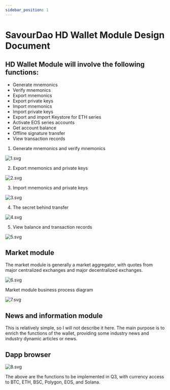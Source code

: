 ```yaml
---
sidebar_position: 1
---
```


# SavourDao HD Wallet Module Design Document

## HD Wallet Module will involve the following functions:

- Generate mnemonics
- Verify mnemonics
- Export mnemonics
- Export private keys
- Import mnemonics
- Import private keys
- Export and import Keystore for ETH series
- Activate EOS series accounts
- Get account balance
- Offline signature transfer
- View transaction records

1. Generate mnemonics and verify mnemonics

![1.svg](../../../../../../../static/img/images/1.svg)

2. Export mnemonics and private keys

![2.svg](../../../../../../../static/img/images/2.svg)

3. Import mnemonics and private keys

![3.svg](../../../../../../../static/img/images/3.svg)

4. The secret behind transfer

![4.svg](../../../../../../../static/img/images/4.svg)

5. View balance and transaction records

![5.svg](../../../../../../../static/img/images/5.svg)

##  Market module

The market module is generally a market aggregator, with quotes from major centralized exchanges and major decentralized exchanges.

![6.svg](../../../../../../../static/img/images/6.svg)

Market module business process diagram

![7.svg](../../../../../../../static/img/images/7.svg)

## News and information module

This is relatively simple, so I will not describe it here. The main purpose is to enrich the functions of the wallet, providing some industry news and industry dynamic articles or news.

## Dapp browser

![8.svg](../../../../../../../static/img/images/8.svg)

The above are the functions to be implemented in Q3, with currency access to BTC, ETH, BSC, Polygon, EOS, and Solana.